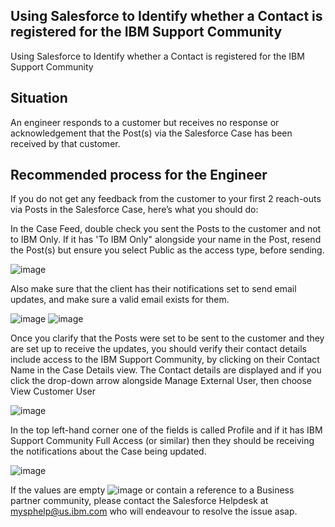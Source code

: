 

## Using Salesforce to Identify whether a Contact is registered for the IBM Support Community



Using Salesforce to Identify whether a Contact is registered for the IBM Support Community

## Situation
An engineer responds to a customer but receives no response or acknowledgement that the Post(s) via the Salesforce Case has been received by that customer.

## Recommended process for the Engineer
If you do not get any feedback from the customer to your first 2 reach-outs via Posts in the Salesforce Case, here’s what you should do:

 In the Case Feed, double check you sent the Posts to the customer and not to IBM Only.  If it has 'To IBM Only" alongside your name in the Post, resend the Post(s) but ensure you select Public as the access type, before sending. 
 
![image](https://media.github.ibm.com/user/116072/files/53792ffc-bcba-11e8-933a-fbfd09807410)  

Also make sure that the client has their notifications set to send email updates, and make sure a valid email exists for them.

![image](https://media.github.ibm.com/user/116072/files/228dcfac-bcbe-11e8-8f71-9c6cfe2b43e3)
![image](https://media.github.ibm.com/user/116072/files/6240e3aa-bcbe-11e8-9337-d7dd5fd2bdfe)

 
Once you clarify that the Posts were set to be sent to the customer and they are set up to receive the updates, you should verify their contact details include access to the IBM Support Community, by clicking on their Contact Name in the Case Details view.  The Contact details are displayed and if you click the drop-down arrow alongside Manage External User, then choose View Customer User
 
 ![image](https://media.github.ibm.com/user/116072/files/bae1f828-bcbe-11e8-98eb-7772f24c2521)
 
In the top left-hand corner one of the fields is called Profile and if it has IBM Support Community Full Access (or similar) then they should be receiving the notifications about the Case being updated.
 
 ![image](https://media.github.ibm.com/user/116072/files/f7172c32-bcbe-11e8-9d97-490fe3da8481)
 
If the values are empty  ![image](https://media.github.ibm.com/user/116072/files/4067e5e8-bcbf-11e8-8763-b72a57882532) or contain a reference to a Business partner community, please contact the Salesforce Helpdesk at mysphelp@us.ibm.com who will endeavour to resolve the issue asap.


